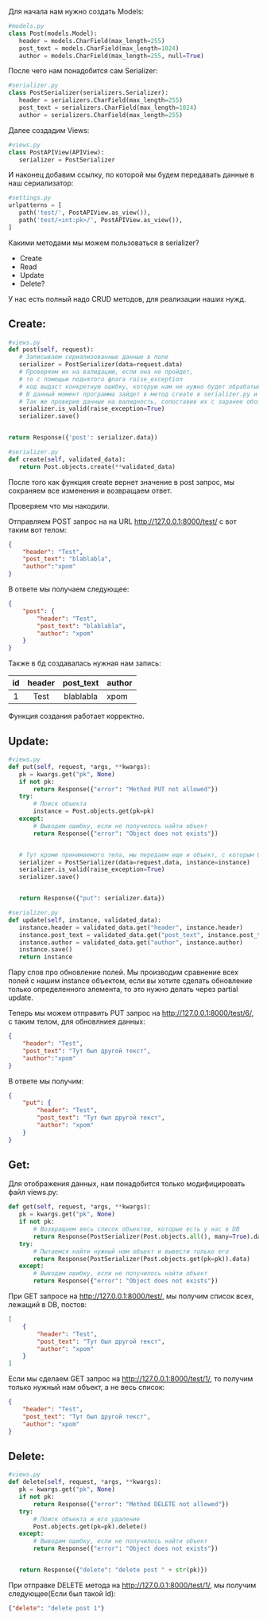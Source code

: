 Для начала нам нужно создать Models:
```python
#models.py
class Post(models.Model):
   header = models.CharField(max_length=255)
   post_text = models.CharField(max_length=1024)
   author = models.CharField(max_length=255, null=True)
```

После чего нам понадобится сам Serializer:
```python
#serializer.py
class PostSerializer(serializers.Serializer):
   header = serializers.CharField(max_length=255)
   post_text = serializers.CharField(max_length=1024)
   author = serializers.CharField(max_length=255)
```

Далее создадим Views:
```python
#views.py
class PostAPIView(APIView):
   serializer = PostSerializer
```

И наконец добавим ссылку, по которой мы будем передавать данные в наш сериализатор:
```python
#settings.py
urlpatterns = [
   path('test/', PostAPIView.as_view()),
   path('test/<int:pk>/', PostAPIView.as_view()),
]
```

Какими методами мы можем пользоваться в serializer?
- Create
- Read
- Update
- Delete?

У нас есть полный надо CRUD методов, для реализации наших нужд.

## Create:
```python
#views.py
def post(self, request):
   # Записываем сериализованные данные в поле
   serializer = PostSerializer(data=request.data)
   # Проверяем их на валидацию, если она не пройдет,
   # то с помощью поднятого флага raise_exception
   # код выдаст конкретную ошибку, которую нам не нужно будет обрабатывать.
   # В данный момент программа зайдет в метод create в serializer.py и выполнит функцию. 
   # Так же проверив данные на валидность, сопоставив их с заранее обозначимимыи полями в serializer.py
   serializer.is_valid(raise_exception=True)
   serializer.save()


return Response({'post': serializer.data})
```

```python
#serializer.py
def create(self, validated_data):
   return Post.objects.create(**validated_data)
```

После того как функция create вернет значение в post запрос, мы сохраняем все изменения и возвращаем ответ.


Проверяем что мы накодили.

Отправляем POST запрос на на URL http://127.0.0.1:8000/test/ с вот таким вот телом:
```json
{
    "header": "Test",
    "post_text": "blablabla",
    "author":"xpom"
}
```

В ответе мы получаем следующее:
```json
{
    "post": {
        "header": "Test",
        "post_text": "blablabla",
        "author": "xpom"
    }
}
```

Также в бд создавалась нужная нам запись:

| id |    header     | post_text | author    |
|:--:|:-----------:|:----:|-----|
| 1  | Test | blablabla  | xpom    |

Функция создания работает корректно.


## Update:
```python
#views.py
def put(self, request, *args, **kwargs):
   pk = kwargs.get("pk", None)
   if not pk:
       return Response({"error": "Method PUT not allowed"})
   try:
       # Поиск объекта
       instance = Post.objects.get(pk=pk)
   except:
       # Выводим ошибку, если не получилось найти объект
       return Response({"error": "Object does not exists"})


   # Тут кроме принимаемого тела, мы передаем еще и объект, с которым будет производиться сравнение.
   serializer = PostSerializer(data=request.data, instance=instance)
   serializer.is_valid(raise_exception=True)
   serializer.save()


   return Response({"put": serializer.data})
```
```python
#serializer.py
def update(self, instance, validated_data):
   instance.header = validated_data.get("header", instance.header)
   instance.post_text = validated_data.get("post_text", instance.post_text)
   instance.author = validated_data.get("author", instance.author)
   instance.save()
   return instance

```

Пару слов про обновление полей. Мы производим сравнение всех полей с нашим instance объектом, если вы хотите сделать обновление только определенного элемента, то это нужно делать через partial update.

Теперь мы можем отправить PUT запрос на http://127.0.0.1:8000/test/6/, с таким телом, для обновлниея данных:
```json
{
    "header": "Test",
    "post_text": "Тут был другой текст",
    "author":"xpom"
}
```

В ответе мы получим:
```json
{
    "put": {
        "header": "Test",
        "post_text": "Тут был другой текст",
        "author": "xpom"
    }
}
```


## Get:

Для отображения данных, нам понадобится только модифицировать файл views.py:
```python
def get(self, request, *args, **kwargs):
   pk = kwargs.get("pk", None)
   if not pk:
       # Возвращаем весь список объектов, которые есть у нас в DB
       return Response(PostSerializer(Post.objects.all(), many=True).data)
   try:
       # Пытаемся найти нужный нам объект и вывести только его
       return Response(PostSerializer(Post.objects.get(pk=pk)).data)
   except:
       # Выводим ошибку, если не получилось найти объект
       return Response({"error": "Object does not exists"})
```


При GET запросе на http://127.0.0.1:8000/test/, мы получим список всех, лежащий в DB, постов:
```json
[
    {
        "header": "Test",
        "post_text": "Тут был другой текст",
        "author": "xpom"
    }
]
```

Если мы сделаем GET запрос на http://127.0.0.1:8000/test/1/, то получим только нужный нам объект, а не весь список:
```json
{
    "header": "Test",
    "post_text": "Тут был другой текст",
    "author": "xpom"
}
```

## Delete:
```python
#views.py
def delete(self, request, *args, **kwargs):
   pk = kwargs.get("pk", None)
   if not pk:
       return Response({"error": "Method DELETE not allowed"})
   try:
       # Поиск объекта и его удаление
       Post.objects.get(pk=pk).delete()
   except:
       # Выводим ошибку, если не получилось найти объект
       return Response({"error": "Object does not exists"})


   return Response({"delete": "delete post " + str(pk)})
```

При отправке DELETE метода на http://127.0.0.1:8000/test/1/, мы получим следующее(Если был такой Id):
```json
{"delete": "delete post 1"}
```